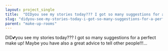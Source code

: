 ```yaml
---
layout: project_single
title:  "DIDyou see my stories today??? I got so many suggestions for a perfect make up! Maybe you have also a great advice to tell other people!!!…"
slug: "didyou-see-my-stories-today-i-got-so-many-suggestions-for-a-perfect-make"
parent: "make-up-rooms"
---
```

DID💕you see my stories today??? I got so many suggestions for a perfect make up! Maybe you have also a great advice to tell other people!!!…